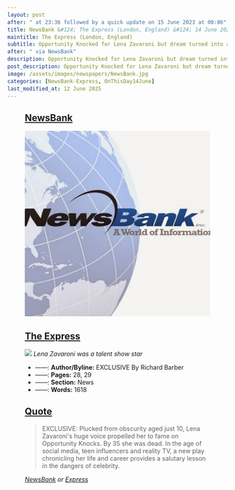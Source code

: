 ```yaml
---
layout: post
after: " at 23:36 followed by a quick update on 15 June 2023 at 00:06"
title: NewsBank &#124; The Express (London, England) &#124; 14 June 2023
maintitle: The Express (London, England)
subtitle: Opportunity Knocked for Lena Zavaroni but dream turned into a nightmare and death at 35
after: " via NewsBank"
description: Opportunity Knocked for Lena Zavaroni but dream turned into a nightmare and death at 35.
post_description: Opportunity Knocked for Lena Zavaroni but dream turned into a nightmare and death at 35.
image: /assets/images/newspapers/NewsBank.jpg
categories: [NewsBank-Express, OnThisDay14June]
last_modified_at: 12 June 2025
---
```


<figure class="fig1">
<div class="CardLayout CardLayout-Height">
<div class="CardItem">
<h2 id="infobox1" class="infobox"><a href="#infobox1">NewsBank</a></h2>
<div class="CardItem split">
<img src="/assets/images/newspapers/NewsBank.jpg" class="full-width" />
</div></div></div>
</figure>

<figure class="fig2">
<div class="CardLayout CardLayout-Height">
<div class="CardItem">
<h2 id="infobox2" class="infobox"><a href="#infobox2">The Express</a></h2>
<div class="CardItem split">
<img src="/assets/images/newspapers/4805595.avif" class="full-width" />
<cite>Lena Zavaroni was a talent show star</cite>
</div>
<div class="CardItem">
<ul>
<li> ——: <strong>Author/Byline:</strong> EXCLUSIVE By Richard Barber</li>
<li> ——: <strong>Pages:</strong> 28, 29</li>
<li> ——: <strong>Section:</strong> News</li>
<li> ——: <strong>Words:</strong> 1618</li>
</ul>
</div></div></div>
</figure>

<figure class="fig3">
<div class="CardLayout">
<div class="CardItem">
<h2 id="infobox3" class="infobox"><a href="#infobox3">Quote</a></h2>
<div class="CardItem split">
<blockquote>
<p>EXCLUSIVE: Plucked from obscurity aged just 10, Lena Zavaroni's huge voice propelled her to fame on Opportunity Knocks. By 35 she was dead. In the age of social media, teen influencers and reality TV, a new play chronicling her life and career provides a salutary lesson in the dangers of celebrity.</p>
</blockquote>
<cite><a class="external-link" href="https://infoweb.newsbank.com/apps/news/openurl?ctx_ver=z39.88-2004&rft_id=info%3Asid/infoweb.newsbank.com&svc_dat=UKNB&req_dat=55CA6C602C984FD8A3DCC6AF6BF4AE70&rft_val_format=info%3Aofi/fmt%3Akev%3Amtx%3Actx&rft_dat=document_id%3Anews%252F1922B1D9F10C1760">NewsBank</a> or <a class="external-link" href="https://www.express.co.uk/entertainment/theatre/1780852/Lena-Zavaroni-opportunity-knock-hughie-green">Express</a></cite>
</div></div></div>
</figure>

<style>
.CardLayout-Height {height:510.117px;}
@media screen and (orientation:portrait) {.CardLayout-Height {height: unset;}}
</style>

